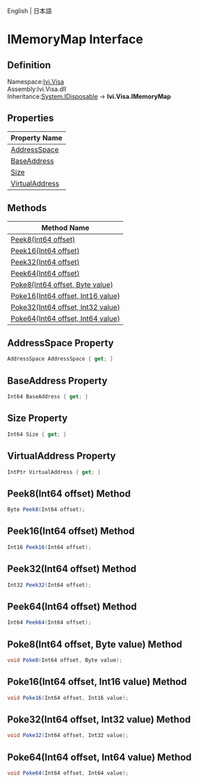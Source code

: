 English | 日本語

# IMemoryMap Interface

## Definition
Namespace:[Ivi.Visa](../Visa.md)<BR>
Assembly:Ivi.Visa.dll<BR>
Inheritance:[System.IDisposable](https://learn.microsoft.com/en-us/dotnet/api/system.idisposable) -> **Ivi.Visa.IMemoryMap**

## Properties

|Property Name|
|---|
|[AddressSpace](#AddressSpace-Property)|
|[BaseAddress](#BaseAddress-Property)|
|[Size](#Size-Property)|
|[VirtualAddress](#VirtualAddress-Property)|

## Methods

|Method Name|
|---|
|[Peek8(Int64 offset)](#Peek8Int64-offset-Method)|
|[Peek16(Int64 offset)](#Peek16Int64-offset-Method)|
|[Peek32(Int64 offset)](#Peek32Int64-offset-Method)|
|[Peek64(Int64 offset)](#Peek64Int64-offset-Method)|
|[Poke8(Int64 offset, Byte value)](#Poke8Int64-offset-Byte-value-Method)|
|[Poke16(Int64 offset, Int16 value)](#Poke16Int64-offset-Int16-value-Method)|
|[Poke32(Int64 offset, Int32 value)](#Poke32Int64-offset-Int32-value-Method)|
|[Poke64(Int64 offset, Int64 value)](#Poke64Int64-offset-Int64-value-Method)|

## AddressSpace Property
```C#
AddressSpace AddressSpace { get; }
```
## BaseAddress Property
```C#
Int64 BaseAddress { get; }
```
## Size Property
```C#
Int64 Size { get; }
```
## VirtualAddress Property
```C#
IntPtr VirtualAddress { get; }
```
## Peek8(Int64 offset) Method
```C#
Byte Peek8(Int64 offset);
```
## Peek16(Int64 offset) Method
```C#
Int16 Peek16(Int64 offset);
```
## Peek32(Int64 offset) Method
```C#
Int32 Peek32(Int64 offset);
```
## Peek64(Int64 offset) Method
```C#
Int64 Peek64(Int64 offset);
```
## Poke8(Int64 offset, Byte value) Method
```C#
void Poke8(Int64 offset, Byte value);
```
## Poke16(Int64 offset, Int16 value) Method
```C#
void Poke16(Int64 offset, Int16 value);
```
## Poke32(Int64 offset, Int32 value) Method
```C#
void Poke32(Int64 offset, Int32 value);
```
## Poke64(Int64 offset, Int64 value) Method
```C#
void Poke64(Int64 offset, Int64 value);
```
